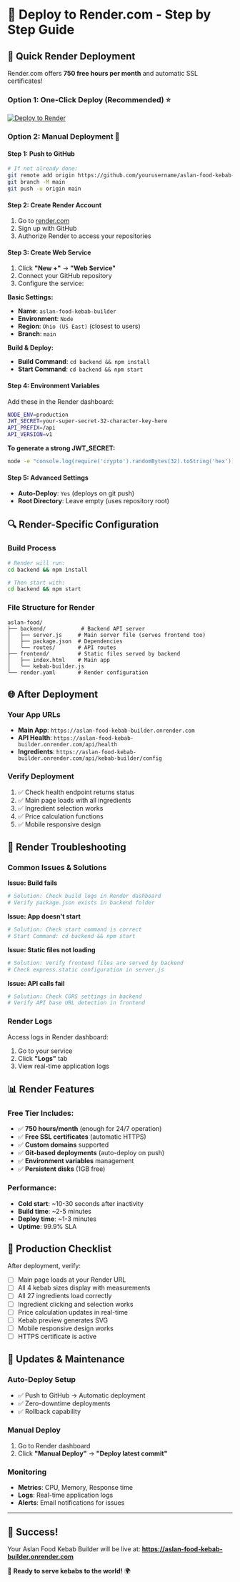 # 🎨 Deploy to Render.com - Step by Step Guide

## 🚀 Quick Render Deployment

Render.com offers **750 free hours per month** and automatic SSL certificates!

### Option 1: One-Click Deploy (Recommended) ⭐

[![Deploy to Render](https://render.com/images/deploy-to-render-button.svg)](https://render.com/deploy?repo=https://github.com/yourusername/aslan-food-kebab-builder)

### Option 2: Manual Deployment 🔧

#### Step 1: Push to GitHub
```bash
# If not already done:
git remote add origin https://github.com/yourusername/aslan-food-kebab-builder.git
git branch -M main
git push -u origin main
```

#### Step 2: Create Render Account
1. Go to [render.com](https://render.com)
2. Sign up with GitHub
3. Authorize Render to access your repositories

#### Step 3: Create Web Service
1. Click **"New +"** → **"Web Service"**
2. Connect your GitHub repository
3. Configure the service:

**Basic Settings:**
- **Name**: `aslan-food-kebab-builder`
- **Environment**: `Node`
- **Region**: `Ohio (US East)` (closest to users)
- **Branch**: `main`

**Build & Deploy:**
- **Build Command**: `cd backend && npm install`
- **Start Command**: `cd backend && npm start`

#### Step 4: Environment Variables
Add these in the Render dashboard:

```bash
NODE_ENV=production
JWT_SECRET=your-super-secret-32-character-key-here
API_PREFIX=/api
API_VERSION=v1
```

**To generate a strong JWT_SECRET:**
```bash
node -e "console.log(require('crypto').randomBytes(32).toString('hex'))"
```

#### Step 5: Advanced Settings
- **Auto-Deploy**: `Yes` (deploys on git push)
- **Root Directory**: Leave empty (uses repository root)

## 🔍 Render-Specific Configuration

### Build Process
```bash
# Render will run:
cd backend && npm install

# Then start with:
cd backend && npm start
```

### File Structure for Render
```
aslan-food/
├── backend/           # Backend API server
│   ├── server.js     # Main server file (serves frontend too)
│   ├── package.json  # Dependencies
│   └── routes/       # API routes
├── frontend/         # Static files served by backend
│   ├── index.html    # Main app
│   └── kebab-builder.js
└── render.yaml       # Render configuration
```

## 🌐 After Deployment

### Your App URLs
- **Main App**: `https://aslan-food-kebab-builder.onrender.com`
- **API Health**: `https://aslan-food-kebab-builder.onrender.com/api/health`
- **Ingredients**: `https://aslan-food-kebab-builder.onrender.com/api/kebab-builder/config`

### Verify Deployment
1. ✅ Check health endpoint returns status
2. ✅ Main page loads with all ingredients
3. ✅ Ingredient selection works
4. ✅ Price calculation functions
5. ✅ Mobile responsive design

## 🐛 Render Troubleshooting

### Common Issues & Solutions

**Issue: Build fails**
```bash
# Solution: Check build logs in Render dashboard
# Verify package.json exists in backend folder
```

**Issue: App doesn't start**
```bash
# Solution: Check start command is correct
# Start Command: cd backend && npm start
```

**Issue: Static files not loading**
```bash
# Solution: Verify frontend files are served by backend
# Check express.static configuration in server.js
```

**Issue: API calls fail**
```bash
# Solution: Check CORS settings in backend
# Verify API base URL detection in frontend
```

### Render Logs
Access logs in Render dashboard:
1. Go to your service
2. Click **"Logs"** tab
3. View real-time application logs

## 📊 Render Features

### Free Tier Includes:
- ✅ **750 hours/month** (enough for 24/7 operation)
- ✅ **Free SSL certificates** (automatic HTTPS)
- ✅ **Custom domains** supported
- ✅ **Git-based deployments** (auto-deploy on push)
- ✅ **Environment variables** management
- ✅ **Persistent disks** (1GB free)

### Performance:
- **Cold start**: ~10-30 seconds after inactivity
- **Build time**: ~2-5 minutes
- **Deploy time**: ~1-3 minutes
- **Uptime**: 99.9% SLA

## 🎯 Production Checklist

After deployment, verify:
- [ ] Main page loads at your Render URL
- [ ] All 4 kebab sizes display with measurements
- [ ] All 27 ingredients load correctly
- [ ] Ingredient clicking and selection works
- [ ] Price calculation updates in real-time
- [ ] Kebab preview generates SVG
- [ ] Mobile responsive design works
- [ ] HTTPS certificate is active

## 🔄 Updates & Maintenance

### Auto-Deploy Setup
- ✅ Push to GitHub → Automatic deployment
- ✅ Zero-downtime deployments
- ✅ Rollback capability

### Manual Deploy
1. Go to Render dashboard
2. Click **"Manual Deploy"** → **"Deploy latest commit"**

### Monitoring
- **Metrics**: CPU, Memory, Response time
- **Logs**: Real-time application logs
- **Alerts**: Email notifications for issues

---

## 🎉 Success!

Your Aslan Food Kebab Builder will be live at:
**https://aslan-food-kebab-builder.onrender.com**

🥙 **Ready to serve kebabs to the world!** 🌍